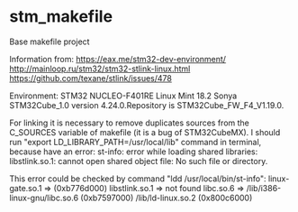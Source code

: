 # stm_makefile
Base makefile project

Information from:
https://eax.me/stm32-dev-environment/
http://mainloop.ru/stm32/stm32-stlink-linux.html
https://github.com/texane/stlink/issues/478

Environment:
STM32 NUCLEO-F401RE
Linux Mint 18.2 Sonya
STM32Cube_1.0 version 4.24.0.Repository is STM32Cube_FW_F4_V1.19.0.

For linking it is necessary to remove duplicates sources from the C_SOURCES variable of makefile (it is a bug of STM32CubeMX).
I should run "export LD_LIBRARY_PATH=/usr/local/lib" command in terminal, because have an error:
  st-info: error while loading shared libraries: libstlink.so.1: cannot open shared object file: No such file or directory.

This error could be checked by command "ldd /usr/local/bin/st-info":
	linux-gate.so.1 =>  (0xb776d000)
	libstlink.so.1 => not found
	libc.so.6 => /lib/i386-linux-gnu/libc.so.6 (0xb7597000)
	/lib/ld-linux.so.2 (0x800c6000)
